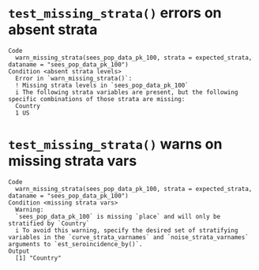 # `test_missing_strata()` errors on absent strata

    Code
      warn_missing_strata(sees_pop_data_pk_100, strata = expected_strata, dataname = "sees_pop_data_pk_100")
    Condition <absent strata levels>
      Error in `warn_missing_strata()`:
      ! Missing strata levels in `sees_pop_data_pk_100`
      i The following strata variables are present, but the following specific combinations of those strata are missing:
      Country
      1 US

# `test_missing_strata()` warns on missing strata vars

    Code
      warn_missing_strata(sees_pop_data_pk_100, strata = expected_strata, dataname = "sees_pop_data_pk_100")
    Condition <missing strata vars>
      Warning:
      `sees_pop_data_pk_100` is missing `place` and will only be stratified by `Country`
      i To avoid this warning, specify the desired set of stratifying variables in the `curve_strata_varnames` and `noise_strata_varnames` arguments to `est_seroincidence_by()`.
    Output
      [1] "Country"

